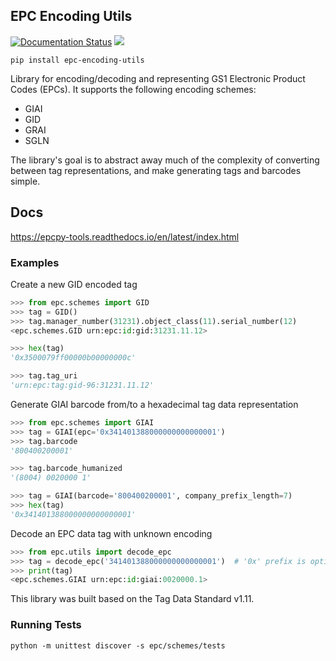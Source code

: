 EPC Encoding Utils
------------------

[![Documentation Status](https://readthedocs.org/projects/epcpy-tools/badge/?version=latest)](https://epcpy-tools.readthedocs.io/en/latest/?badge=latest)
[![](https://img.shields.io/pypi/v/epc-encoding-utils.svg)](https://pypi.org/project/epc-encoding-utils/)

```
pip install epc-encoding-utils
```

Library for encoding/decoding and representing GS1 Electronic Product Codes (EPCs). It supports the following encoding schemes:

- GIAI
- GID
- GRAI
- SGLN

The library's goal is to abstract away much of the complexity of converting between tag representations, and make generating tags and barcodes simple.


## Docs

https://epcpy-tools.readthedocs.io/en/latest/index.html


### Examples

Create a new GID encoded tag

```python
>>> from epc.schemes import GID
>>> tag = GID()
>>> tag.manager_number(31231).object_class(11).serial_number(12)
<epc.schemes.GID urn:epc:id:gid:31231.11.12>

>>> hex(tag)
'0x3500079ff00000b00000000c'

>>> tag.tag_uri
'urn:epc:tag:gid-96:31231.11.12'
```

Generate GIAI barcode from/to a hexadecimal tag data representation

```python
>>> from epc.schemes import GIAI
>>> tag = GIAI(epc='0x341401388000000000000001')
>>> tag.barcode
'800400200001'

>>> tag.barcode_humanized
'(8004) 0020000 1'

>>> tag = GIAI(barcode='800400200001', company_prefix_length=7)
>>> hex(tag)
'0x341401388000000000000001'
```

Decode an EPC data tag with unknown encoding

```python
>>> from epc.utils import decode_epc
>>> tag = decode_epc('341401388000000000000001')  # '0x' prefix is optional
>>> print(tag)
<epc.schemes.GIAI urn:epc:id:giai:0020000.1>
```

This library was built based on the Tag Data Standard v1.11.


### Running Tests

```shell
python -m unittest discover -s epc/schemes/tests
```
